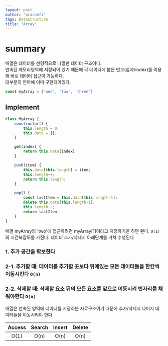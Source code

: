 ```yaml
---
layout: post
author: "praconfi"
tags: DataStructure
title: "Array"
---
```

# summary
배열은 데이터를 선형적으로 나열한 데이터 구조이다.  
연속된 메모리영역에 저장되어 있기 때문에 각 데이터에 붙은 번호(첨자/index)를 이용해 바로 데이터 접근이 가능하다.  
대부분의 언어에 이미 구현되어있다.  
```js
const myArray = ['one', 'two', 'three']
```

## Implement
```js
class MyArray {
    constructor() {
        this.length = 0;
        this.data = {};
    }

    get(index) {
        return this.data[index]
    }

    push(item) {
        this.data[this.length] = item;
        this.length++;
        return this.length;
    }

    pop() {
        const lastItem = this.data[this.length-1];
        delete this.data[this.length-1];
        this.length--;
        return lastItem;
    }
}
```
배열 myArray의 'two'에 접근하려면 myArray[1]이라고 지정하기만 하면 된다. `O(1)`의 시간복잡도를 가진다.
데이터 추가/삭제시 아래단계를 거쳐 수행된다  
### 1. 추가 공간을 확보한다
### 2-1. 추가할 때: 데이터를 추가할 곳보다 뒤에있는 모든 데이터들을 한칸씩 이동시킨다 `O(n)`
### 2-2. 삭제할 때: 삭제할 요소 뒤의 모든 요소를 앞으로 이동시켜 빈자리를 채워야한다 `O(n)`

배열은 연속된 영역에 데이터를 저장하는 자료구조이기 때문에 추가/삭제시  나머지 데이터들을 이동시켜야 한다  

|Access| Search|Insert|Delete|   
|:---: | :---: | :---: | :---: |   
| O(1)|O(n)|O(n)|O(n)|  

